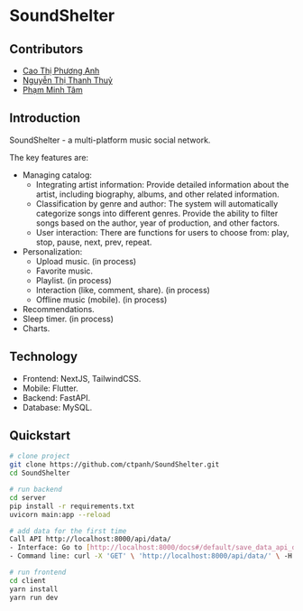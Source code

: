 # SoundShelter

## Contributors
- [Cao Thị Phương Anh](https://github.com/ctpanh)
- [Nguyễn Thị Thanh Thuỷ](https://github.com/NguyenThuy25)
- [Phạm Minh Tâm](https://github.com/)

## Introduction
SoundShelter - a multi-platform music social network.

The key features are:
- Managing catalog:
  - Integrating artist information: Provide detailed information about the artist, including biography, albums, and other related information.
  - Classification by genre and author: The system will automatically categorize songs into different genres. Provide the ability to filter songs based on the author, year of production, and other factors.
  - User interaction: There are functions for users to choose from: play, stop, pause, next, prev, repeat.
- Personalization:
  - Upload music. (in process)
  - Favorite music.
  - Playlist. (in process)
  - Interaction (like, comment, share). (in process)
  - Offline music (mobile). (in process)
- Recommendations.
- Sleep timer. (in process)
- Charts.

## Technology
- Frontend: NextJS, TailwindCSS.
- Mobile: Flutter.
- Backend: FastAPI.
- Database: MySQL.

## Quickstart
```bash
# clone project
git clone https://github.com/ctpanh/SoundShelter.git
cd SoundShelter

# run backend
cd server
pip install -r requirements.txt
uvicorn main:app --reload

# add data for the first time
Call API http://localhost:8000/api/data/
- Interface: Go to [http://localhost:8000/docs#/default/save_data_api_data_get](http://localhost:8000/docs#/Data/save_data_api_data__get)
- Command line: curl -X 'GET' \ 'http://localhost:8000/api/data/' \ -H 'accept: application/json'

# run frontend
cd client
yarn install
yarn run dev
```
